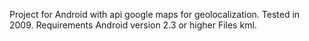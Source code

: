 Project for  Android with api google maps for geolocalization.
Tested in 2009.
Requirements Android version 2.3 or higher
Files kml.
